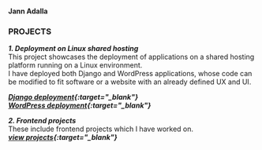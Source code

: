 #### Jann Adalla
### <b>PROJECTS</b>

***1. Deployment on Linux shared hosting*** <br>
This project showcases the deployment of applications on a shared hosting platform running on a Linux environment. <br>
I have deployed both Django and WordPress applications, whose code can be modified to fit software or a website with an already defined UX and UI. 

***[Django deployment](https://froebelschool.co.ke/django){:target="_blank"}*** <br>
***[WordPress deployment](https://froebelschool.co.ke/wordpress){:target="_blank"}***


***2. Frontend projects*** <br>
These include frontend projects which I have worked on. <br>
***[view projects](https://jr000010.github.io/frontend/){:target="_blank"}***
